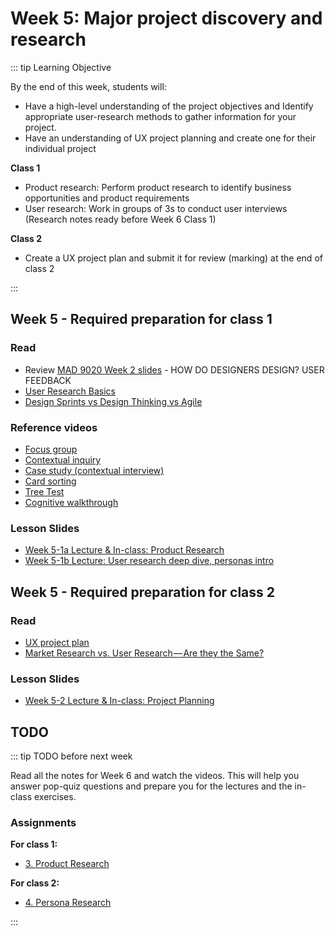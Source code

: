 # Week 5: Major project discovery and research

::: tip Learning Objective
 
By the end of this week, students will:

- Have a high-level understanding of the project objectives and Identify appropriate user-research methods to gather information for your project.
- Have an understanding of UX project planning and create one for their individual project

**Class 1**
- Product research: Perform product research to identify business opportunities and product requirements 
- User research: Work in groups of 3s to conduct user interviews (Research notes ready before Week 6 Class 1)

**Class 2**
- Create a UX project plan and submit it for review (marking) at the end of class 2 

:::

## Week 5 - Required preparation for class 1

### Read

- Review [MAD 9020 Week 2 slides](https://drive.google.com/drive/folders/1BlPhZVyvBiRa5n-D0bbHVyn6H8YN2n5c?usp=sharing) - HOW DO DESIGNERS DESIGN?
USER FEEDBACK 
- [User Research Basics](https://www.usability.gov/what-and-why/user-research.html)
- [Design Sprints vs Design Thinking vs Agile](https://medium.com/design-sprint-academy/design-sprints-vs-design-thinking-vs-agile-49afea5bedfe)


### Reference videos

- [Focus group](https://youtu.be/Auf9pkuCc8k)
- [Contextual inquiry](https://youtu.be/mOWeNnSY5M0)
- [Case study (contextual interview)](https://youtu.be/JV6br-npgfw)
- [Card sorting](https://youtu.be/0tNPT6X9Lhc) 
- [Tree Test](https://youtu.be/P0WDO76300Q)
- [Cognitive walkthrough](https://youtu.be/Edqjao4mmxM)


### Lesson Slides

- [Week 5-1a Lecture & In-class: Product Research](https://drive.google.com/drive/folders/1kCPUsO4_f6Hz47THcBzFBiMlCJIzpvG7)
- [Week 5-1b Lecture: User research deep dive, personas intro](https://drive.google.com/drive/folders/1kCPUsO4_f6Hz47THcBzFBiMlCJIzpvG7)


## Week 5 - Required preparation for class 2

### Read
- [UX project plan](https://rosenfeldmedia.com/ux-team-of-one/ux-method-of-the-week-ux-project-plan/)
- [Market Research vs. User Research — Are they the Same?](https://medium.com/reassemble/market-research-vs-user-research-are-they-the-same-3ec59dec637f)


### Lesson Slides

- [Week 5-2 Lecture & In-class: Project Planning](https://drive.google.com/drive/folders/1kCPUsO4_f6Hz47THcBzFBiMlCJIzpvG7)


## TODO

::: tip TODO before next week

Read all the notes for Week 6 and watch the videos. This will help you answer pop-quiz questions and prepare you for the lectures and the in-class exercises.

### Assignments

**For class 1:** 
- [3. Product Research](../../assignments/assg3.md)

**For class 2:** 
- [4. Persona Research](../../assignments/assg4.md)

:::